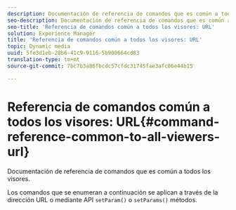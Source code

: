 ```yaml
---
description: Documentación de referencia de comandos que es común a todos los visores.
seo-description: Documentación de referencia de comandos que es común a todos los visores.
seo-title: 'Referencia de comandos común a todos los visores: URL'
solution: Experience Manager
title: 'Referencia de comandos común a todos los visores: URL'
topic: Dynamic media
uuid: 5fe3d1eb-28b6-41c9-9116-5b900664cd83
translation-type: tm+mt
source-git-commit: 7bc7b3a86fbcdc57cfdc31745fae3afc06e44b15

---
```



# Referencia de comandos común a todos los visores: URL{#command-reference-common-to-all-viewers-url}

Documentación de referencia de comandos que es común a todos los visores.

Los comandos que se enumeran a continuación se aplican a través de la dirección URL o mediante API `setParam()` o `setParams()` métodos.
